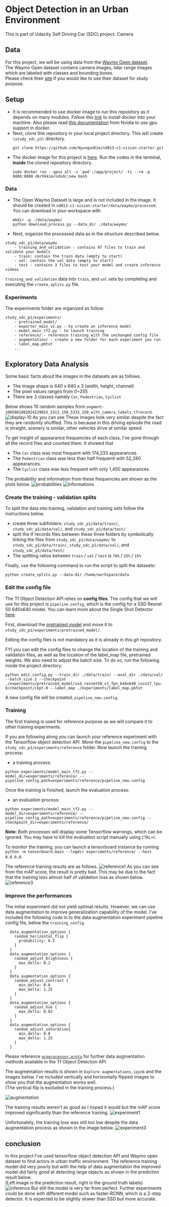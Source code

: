 # Object Detection in an Urban Environment
This is part of Udacity Self Driving Car (SDC) project. Camera
## Data

For this project, we will be using data from the [Waymo Open dataset](https://waymo.com/open/).  
The Waymo Open dataset contains camera images, lidar range images which are labeled with classes and bounding boxes.   
Please check their [site](https://waymo.com/open/) if you would like to use their dataset for study purpose.
## Setup
* It is recommended to use docker image to run this repository as it depends on many modules. Follow this [link](https://docs.docker.com/engine/install/ubuntu/) to install docker into your machine. Also please read [this documentation](https://docs.nvidia.com/datacenter/cloud-native/container-toolkit/install-guide.html) from Nvidia to use gpu support in docker.
* Next, clone this repository in your local project directory. This will create `\study_sdc_p1\` directory. 
    ```
    git clone https://github.com/HyungunKim/nd013-c1-vision-starter.git
    ```
* The docker image for this project is [here](https://hub.docker.com/repository/docker/dkrhkkim/ndsdc). Run the codes in the terminal, **inside**  the cloned repository directory.
    ```
  sudo docker run --gpus all -v `pwd`:/app/project/ -ti --rm -p 8888:8888 dkrhkkim/ndsdc:new bash
  ```
### Data
* The Open Waymo Dataset is large and is not included in the image. It should be created in `nd013-c1-vision-starter/data/waymo/processed`. You can download in your workspace with 
    ```
    mkdir -p ./data/waymo/
    python download_process.py --data_dir ./data/waymo/
    ```
* Next, organize the processed data as in the structure described below.
```
study_sdc_p1/data/waymo
	- training_and_validation - contains 97 files to train and validate your models
    - train: contain the train data (empty to start)
    - val: contain the val data (empty to start)
    - test - contains 3 files to test your model and create inference videos
```

 `training_and_validation` data into `train`, and `val` sets by completing and executing the `create_splits.py` file.


### Experiments
The experiments folder are organized as follow:
```
study_sdc_p1/experiments/
    - pretrained_model/
    - exporter_main_v2.py - to create an inference model
    - model_main_tf2.py - to launch training
    - reference/ - reference training with the unchanged config file
    - augmentation/ - create a new folder for each experiment you run
    - label_map.pbtxt
    ...
```

## Exploratory Data Analysis

Some basic facts about the images in the datasets are as follows.
* The image shape is 640 x 640 x 3 (width, height, channel)
* The pixel values ranges from 0~255
* There are 3 classes namely `Car`, `Pedestrian`, `Cyclist`

Below shows 10 random samples from `segment-1005081002024129653_5313_150_5333_150_with_camera_labels.tfrecord`.
![display-10](./imgs/display10.png)
As you can see These images look very similar despite the fact they are randomly shuffled. This is because in this driving episode the road is straight, scenery is similar, other vehicles drive at similar speed.  

To get insight of appearance frequencies of each class, I've gone through all the record files and counted them. It showed that
* The `Car` class was most frequent with 174,233 appearances.
* The `Pedestrian` class was less than half frequentl with 52,280 appearances.
* The `Cyclist` class was leas frequent with only 1,450 appearances.

The probability and information from these frequencies are shown as the plots below.
![probabilities](./imgs/prob.png)
![informations](./imgs/info.png)

### Create the training - validation splits
To split the data into training, validation and training sets follow the instructions below.
* create three subfolders: `study_sdc_p1/data/train/`, `study_sdc_p1/data/val/`, and `study_sdc_p1/data/test/`
* split the tf records files between these three folders by symbolically linking the files from `study_sdc_p1/data/waymo/` to `study_sdc_p1/data/train/`, `study_sdc_p1/data/val/`, and `study_sdc_p1/data/test/`
* The splitting ratios between `train` / `val` / `test` is `70%` / `15%` / `15%` 

Finally, use the following command to run the script to split the datasets:
```
python create_splits.py --data-dir /home/workspace/data
```

### Edit the config file

The Tf Object Detection API relies on **config files**. The config that we will use for this project is `pipeline.config`, which is the config for a SSD Resnet 50 640x640 model. You can learn more about the Single Shot Detector [here](https://arxiv.org/pdf/1512.02325.pdf).

First, download the [pretrained model](http://download.tensorflow.org/models/object_detection/tf2/20200711/ssd_resnet50_v1_fpn_640x640_coco17_tpu-8.tar.gz) and move it to `study_sdc_p1/experiments/pretrained_model/`.

Editing the config files is not mandatory as it is already in this git repository.  

FYI you can edit the config files to change the location of the training and validation files, as well as the location of the label_map file, pretrained weights. We also need to adjust the batch size. To do so, run the following inside the project directory:
```
python edit_config.py --train_dir ./data/train/ --eval_dir ./data/val/ --batch_size 2 --checkpoint ./experiments/pretrained_model/ssd_resnet50_v1_fpn_640x640_coco17_tpu-8/checkpoint/ckpt-0 --label_map ./experiments/label_map.pbtxt
```
A new config file will be created, `pipeline_new.config`.

### Training
The first training is used for reference purpose as we will compare it to other training experiments. 
  
If you are following along you can launch your reference experiment with the Tensorflow object detection API. Move the `pipeline_new.config` to the `study_sdc_p1/experiments/reference` folder. Now launch the training process:
* a training process:
```
python experiments/model_main_tf2.py --model_dir=experiments/reference/ --pipeline_config_path=experiments/reference/pipeline_new.config
```
Once the training is finished, launch the evaluation process:
* an evaluation process:
```
python experiments/model_main_tf2.py --model_dir=experiments/reference/ --pipeline_config_path=experiments/reference/pipeline_new.config --checkpoint_dir=experiments/reference/
```

**Note**: Both processes will display some Tensorflow warnings, which can be ignored. You may have to kill the evaluation script manually using
`CTRL+C`.

To monitor the training, you can launch a tensorboard instance by running `python -m tensorboard.main --logdir experiments/reference/ --host 0.0.0.0`.  

The reference training results are as follows.
![reference1](./imgs/reference1.png)
As you can see from the mAP score, the result is pretty bad. This may be due to the fact that the training loss almost half of validation loss as shown below.
![reference3](./imgs/reference3.png)

### Improve the performances

The initial experiment did not yield optimal results. However, we can use data augmentation to improve generalization capability of the model. 
I've included the following code in to the data augmentation experiment pipeline config file, below the `training_config`.

```
  data_augmentation_options {
    random_horizontal_flip {
      probability: 0.5
    }
  }
  data_augmentation_options {
    random_adjust_brightness {
      max_delta: 0.2
    }
  }
  data_augmentation_options {
    random_adjust_contrast {
      min_delta: 0.8
      max_delta: 1.25
    }
  }
  data_augmentation_options {
    random_adjust_hue {
      max_delta: 0.02
    }
  }
  data_augmentation_options {
    random_adjust_saturation{
      min_delta: 0.8
      max_delta: 1.25
    }
  }
```
Please reference [`preprocessor.proto`](https://github.com/tensorflow/models/blob/master/research/object_detection/protos/preprocessor.proto) for further data augmentation methods available in the Tf Object Detection API.  


The augmentation results is shown in `Explore augmentations.ipynb` and the images below. I've included vertically and horizontally flipped images to show you that the augmentation works well.  
(The vertical flip is excluded in the training process.)

![augmentation](./imgs/augmentation.png)

The training results weren't as good as I hoped it would but the mAP score improved significantly than the reference training.
![experiment1](./imgs/experiment1.png)

Unfortunately, the training loss was still too low despite the data augmentation process as shown in the image below.
![experiment3](./imgs/experiment3.png)

## conclusion
In this project I've used tensorflow object detection API and Waymo open dataset to find actors in urban traffic environment. The reference training model did very poorly but with the help of data augmentation the improved model did fairly good at detecting large objects as shown in the prediction result below.  
(Left image is the prediction result, right is the ground truth labels)
![inference](./imgs/inference.png)
But still the model is very far from perfect. Further experiments could be done with different model such as faster-RCNN, which is a 2-step detector. It is expected to be slightly slower than SSD but more accurate.
